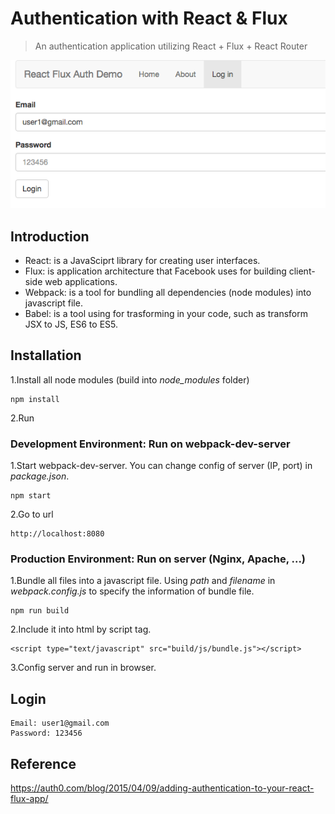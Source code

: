 # Authentication with React & Flux
> An authentication application utilizing React + Flux + React Router

![](demo.png)

## Introduction

* React: is a JavaSciprt library for creating user interfaces.
* Flux: is application architecture that Facebook uses for building client-side web applications.
* Webpack: is a tool for bundling all dependencies (node modules) into javascript file.
* Babel: is a tool using for trasforming in your code, such as transform JSX to JS, ES6 to ES5.

## Installation

1.Install all node modules (build into *node_modules* folder) 

```
npm install
```

2.Run

### Development Environment: Run on webpack-dev-server

 1.Start webpack-dev-server. You can change config of server (IP, port) in *package.json*. 

```
npm start  
```

 2.Go to url

```
http://localhost:8080
```

### Production Environment: Run on server (Nginx, Apache, ...)

 1.Bundle all files into a javascript file. Using *path* and *filename* in *webpack.config.js* to specify the information of bundle file.

```
npm run build 
``` 

 2.Include it into html by script tag.

```
<script type="text/javascript" src="build/js/bundle.js"></script>
```

 3.Config server and run in browser.

## Login

```
Email: user1@gmail.com
Password: 123456
```

## Reference

https://auth0.com/blog/2015/04/09/adding-authentication-to-your-react-flux-app/